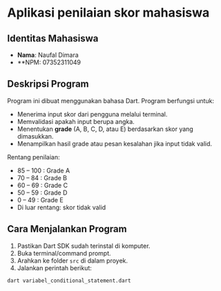 # Aplikasi penilaian skor mahasiswa

## Identitas Mahasiswa
- **Nama**: Naufal Dimara
- **NPM: 07352311049

## Deskripsi Program
Program ini dibuat menggunakan bahasa Dart. Program berfungsi untuk:
- Menerima input skor dari pengguna melalui terminal.
- Memvalidasi apakah input berupa angka.
- Menentukan **grade** (A, B, C, D, atau E) berdasarkan skor yang dimasukkan.
- Menampilkan hasil grade atau pesan kesalahan jika input tidak valid.

Rentang penilaian:
- 85 – 100 : Grade A  
- 70 – 84  : Grade B  
- 60 – 69  : Grade C  
- 50 – 59  : Grade D  
- 0 – 49   : Grade E  
- Di luar rentang: skor tidak valid

## Cara Menjalankan Program
1. Pastikan Dart SDK sudah terinstal di komputer.
2. Buka terminal/command prompt.
3. Arahkan ke folder `src` di dalam proyek.
4. Jalankan perintah berikut:

```bash
dart variabel_conditional_statement.dart
